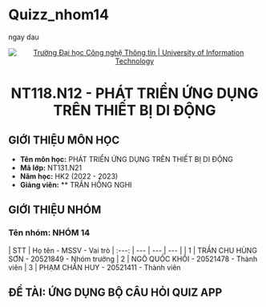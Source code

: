 # Quizz_nhom14
ngay dau
<!-- Banner -->
<p align="center">
  <a href="https://www.uit.edu.vn/" title="Trường Đại học Công nghệ Thông tin" style="border: none;">
    <img src="https://i.imgur.com/WmMnSRt.png" alt="Trường Đại học Công nghệ Thông tin | University of Information Technology">
  </a>
</p>
<!-- Title -->
<h1 align="center"><b>NT118.N12 - PHÁT TRIỂN ỨNG DỤNG TRÊN THIẾT BỊ DI ĐỘNG</b></h1>

## GIỚI THIỆU MÔN HỌC
* **Tên môn học:** PHÁT TRIỂN ỨNG DỤNG TRÊN THIẾT BỊ DI ĐỘNG
* **Mã lớp:** NT131.N21
* **Năm học:** HK2 (2022 - 2023)
* **Giảng viên:** ** TRẦN HỒNG NGHI

## GIỚI THIỆU NHÓM
### Tên nhóm: NHÓM 14
| STT | Họ tên - MSSV - Vai trò 
| :---: | --- | --- | --- | 
| 1 | TRẦN CHU HÙNG SƠN - 20521849 - Nhóm trưởng
| 2 | NGÔ QUỐC KHÔI - 20521478 - Thành viên
| 3 | PHẠM CHẤN HUY - 20521411 - Thành viên
## ĐỀ TÀI: ỨNG DỤNG BỘ CÂU HỎI QUIZ APP
